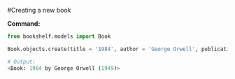 #Creating a new book

**Command:**

```python
from bookshelf.models import Book

Book.objects.create(title = '1984', author = 'George Orwell', publication_year ='1949')

# Output:
<Book: 1984 by George Orwell (1949)>
```
